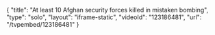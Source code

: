 {
    "title": "At least 10 Afghan security forces killed in mistaken bombing",
    "type": "solo",
    "layout": "iframe-static",
    "videoId": "123186481",
    "url": "\/tvpembed\/123186481"
}